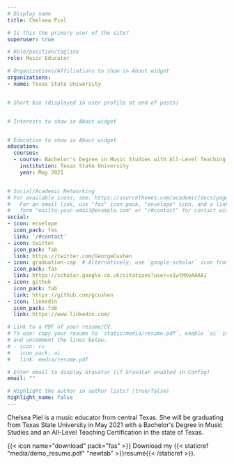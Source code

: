 ```yaml
---
# Display name
title: Chelsea Piel

# Is this the primary user of the site?
superuser: true

# Role/position/tagline
role: Music Educator

# Organizations/Affiliations to show in About widget
organizations:
- name: Texas State University


# Short bio (displayed in user profile at end of posts)


# Interests to show in About widget


# Education to show in About widget
education:
  courses:
  - course: Bachelor's Degree in Music Studies with All-Level Teaching Certification
    institution: Texas State University
    year: May 2021


# Social/Academic Networking
# For available icons, see: https://sourcethemes.com/academic/docs/page-builder/#icons
#   For an email link, use "fas" icon pack, "envelope" icon, and a link in the
#   form "mailto:your-email@example.com" or "/#contact" for contact widget.
social:
- icon: envelope
  icon_pack: fas
  link: '/#contact'
- icon: twitter
  icon_pack: fab
  link: https://twitter.com/GeorgeCushen
- icon: graduation-cap  # Alternatively, use `google-scholar` icon from `ai` icon pack
  icon_pack: fas
  link: https://scholar.google.co.uk/citations?user=sIwtMXoAAAAJ
- icon: github
  icon_pack: fab
  link: https://github.com/gcushen
- icon: linkedin
  icon_pack: fab
  link: https://www.linkedin.com/

# Link to a PDF of your resume/CV.
# To use: copy your resume to `static/media/resume.pdf`, enable `ai` icons in `params.toml`, 
# and uncomment the lines below.
# - icon: cv
#   icon_pack: ai
#   link: media/resume.pdf

# Enter email to display Gravatar (if Gravatar enabled in Config)
email: ""

# Highlight the author in author lists? (true/false)
highlight_name: false
---
```


Chelsea Piel is a music educator from central Texas. She will be graduating from Texas State University in May 2021 with a Bachelor's Degree in Music Studies and an All-Level Teaching Certification in the state of Texas. 

{{< icon name="download" pack="fas" >}} Download my {{< staticref "media/demo_resume.pdf" "newtab" >}}resumé{{< /staticref >}}.
